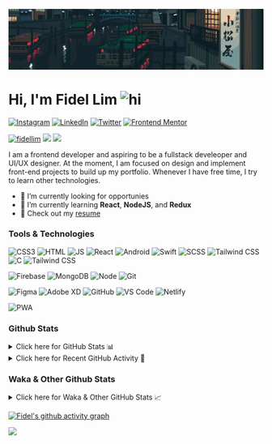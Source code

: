 ![Tokyo Downtown](tokyoDowntown.gif)

# Hi, I'm Fidel Lim <img src="https://user-images.githubusercontent.com/1303154/88677602-1635ba80-d120-11ea-84d8-d263ba5fc3c0.gif" width="28px" alt="hi">

[![Instagram](https://img.shields.io/badge/-Instagram-E4405F?logo=instagram&logoColor=white&style=flat-square)](https://www.instagram.com/_fidel_lim_/)
[![LinkedIn](https://img.shields.io/badge/-LinkedIn-0A66C2?logo=linkedin&style=flat-square)](https://www.linkedin.com/in/fidellim/)
[![Twitter](https://img.shields.io/badge/-Twitter-1DA1F2?logo=twitter&logoColor=white&style=flat-square)](https://twitter.com/fidellim)
[![Frontend Mentor](https://img.shields.io/badge/-Frontend_Mentor-3F54A3?logo=frontendmentor&logoColor=white&style=flat-square)](https://www.frontendmentor.io/profile/fidellim)

[<img src="https://komarev.com/ghpvc/?username=fidellim&label=Profile%20views&color=0e75b6&style=flat-square" alt="fidellim" />](https://github.com/fidellim/fidellim)
[<img src="https://img.shields.io/badge/Email-lim.fidel%40gmail.com-orange?style=flat-square&logo=gmail">](mailto:lim.fidel@gmail.com)
[<img src="https://img.shields.io/badge/Personal%20Site-fidellim--portfolio.netlify.app-red?style=flat-square&logo=safari">](https://fidellim-portfolio.netlify.app/)

I am a frontend developer and aspiring to be a fullstack develeoper and UI/UX designer. At the moment, I am focused on design and implement front-end projects to build up my portfolio. Whenever I have free time, I try to learn other technologies.

- 🔭 I’m currently looking for opportunies
- 🌱 I’m currently learning **React**, **NodeJS**, and **Redux**
- 📝 Check out my [resume](https://drive.google.com/file/d/12o73Dl_-TSjDzTQmxxTFEbZvliw326vH/view?usp=sharing)

### Tools & Technologies

![CSS3](https://img.shields.io/badge/-CSS-157286?logo=css3&style=flat-square)
![HTML](https://img.shields.io/badge/-HTML-E34F26?logo=html5&logoColor=white&style=flat-square)
![JS](https://img.shields.io/badge/-Javascript-F7DF1E?logo=javascript&logoColor=black&logoWidth=25&style=flat-square)
![React](https://img.shields.io/badge/-React-61DAFB?logo=react&logoColor=white&style=flat-square)
![Android](https://img.shields.io/badge/-Android-3DDC84?logo=android&logoColor=black&logoWidth=25&style=flat-square)
![Swift](https://img.shields.io/badge/-Swift-FA7343?logo=swift&logoColor=white&logoWidth=25&style=flat-square)
![SCSS](https://img.shields.io/badge/-SASS-C76494?logo=sass&logoColor=white&logoWidth=25&style=flat-square)
![Tailwind CSS](https://img.shields.io/badge/-Tailwind_CSS-15B3C0?logo=tailwindcss&logoColor=white&logoWidth=25&style=flat-square)
![C](https://custom-icon-badges.herokuapp.com/badge/C-03599C.svg?logo=c-in-hexagon&logoColor=white&style=flat-square)
![Tailwind CSS](https://img.shields.io/badge/-Bash-4EAA25?logo=gnubash&logoColor=white&logoWidth=25&style=flat-square)

![Firebase](https://img.shields.io/badge/-Firebase-F05032?logo=firebase&logoColor=white&style=flat-square)
![MongoDB](https://img.shields.io/badge/-MongoDB-47A248?logo=mongodb&logoColor=white&style=flat-square)
![Node](https://img.shields.io/badge/-NodeJS-F05032?logo=node.js&logoColor=white&style=flat-square)
![Git](https://img.shields.io/badge/-Git-F05032?logo=git&logoColor=white&style=flat-square)

![Figma](https://img.shields.io/badge/-Figma-F24E1E?logo=figma&logoColor=white&style=flat-square)
![Adobe XD](https://img.shields.io/badge/-Adobe%20XD-FF61F6?logo=adobe%20xd&logoColor=black&logoWidth=25&style=flat-square)
![GitHub](https://img.shields.io/badge/-GitHub-181717?logo=github&style=flat-square)
![VS Code](https://img.shields.io/badge/-VS%20Code-007ACC?logo=visual%20studio%20code&style=flat-square)
![Netlify](https://img.shields.io/badge/-Netlify-00C7B7?logo=netlify&logoColor=white&style=flat-square)

![PWA](https://img.shields.io/badge/-PWA-550EBE?logo=pwa&logoColor=white&style=flat-square)

### Github Stats

<details>
	<summary>
		Click here for GitHub Stats 📊
	</summary>
	<br/>

<img src="https://github-readme-stats.vercel.app/api/top-langs/?username=fidellim&layout=compact&langs_count=8&hide=scss,css,html&theme=dracula&border_color=ff4499" alt="fidellim" />
<img src="https://github-readme-stats.vercel.app/api?username=fidellim&show_icons=true&locale=en&theme=tokyonight&hide_border=true" alt="fidellim" />
<img src="https://github-readme-streak-stats.herokuapp.com?user=fidellim&theme=material-palenight&hide_border=true&date_format=M%20j%5B%2C%20Y%5D" alt="fidellim" />

</details>

<details>
	<summary>
		Click here for Recent GitHub Activity 🚴
	</summary>
	<br/>

<!--RECENT_ACTIVITY:start-->
1. 📔 Created new repository [fidellim/Tic-Tac-Toe-Socket-IO](https://github.com/fidellim/Tic-Tac-Toe-Socket-IO)
2. 💪 Opened PR [#273](https://github.com/anmol098/waka-readme-stats/pull/273) in [anmol098/waka-readme-stats](https://github.com/anmol098/waka-readme-stats)
3. 💪 Opened PR [#272](https://github.com/anmol098/waka-readme-stats/pull/272) in [anmol098/waka-readme-stats](https://github.com/anmol098/waka-readme-stats)
4. 🔱 Forked [fidellim/waka-readme-stats](https://github.com/fidellim/waka-readme-stats) from [anmol098/waka-readme-stats](https://github.com/anmol098/waka-readme-stats)
5. 💪 Opened PR [#790](https://github.com/abhisheknaiidu/awesome-github-profile-readme/pull/790) in [abhisheknaiidu/awesome-github-profile-readme](https://github.com/abhisheknaiidu/awesome-github-profile-readme)
6. 🔱 Forked [fidellim/awesome-github-profile-readme](https://github.com/fidellim/awesome-github-profile-readme) from [abhisheknaiidu/awesome-github-profile-readme](https://github.com/abhisheknaiidu/awesome-github-profile-readme)
7. 
8. 
9. 
10. 
<!--RECENT_ACTIVITY:end-->

<!--RECENT_ACTIVITY:last_update-->
Last Updated: Friday, March 18th, 2022, 9:25:43 AM
<!--RECENT_ACTIVITY:last_update_end-->

</details>

### Waka & Other Github Stats

<details>
	<summary>
		Click here for Waka & Other GitHub Stats 📈
	</summary>
	<br/>
	
<!--START_SECTION:waka-->
![Lines of code](https://img.shields.io/badge/From%20Hello%20World%20I%27ve%20Written-493%20Thousand%20lines%20of%20code-blue)

**🐱 My GitHub Data** 

> 🏆 307 Contributions in the Year 2022
 > 
> 📦 165.9 kB Used in GitHub's Storage 
 > 
> 💼 Opted to Hire
 > 
> 📜 62 Public Repositories 
 > 
> 🔑 0 Private Repositories  
 > 
**I'm a Night 🦉** 

```text
🌞 Morning    65 commits     ██░░░░░░░░░░░░░░░░░░░░░░░   8.59% 
🌆 Daytime    201 commits    ██████░░░░░░░░░░░░░░░░░░░   26.55% 
🌃 Evening    273 commits    █████████░░░░░░░░░░░░░░░░   36.06% 
🌙 Night      218 commits    ███████░░░░░░░░░░░░░░░░░░   28.8%

```
📅 **I'm Most Productive on Monday** 

```text
Monday       139 commits    ████░░░░░░░░░░░░░░░░░░░░░   18.36% 
Tuesday      84 commits     ██░░░░░░░░░░░░░░░░░░░░░░░   11.1% 
Wednesday    80 commits     ██░░░░░░░░░░░░░░░░░░░░░░░   10.57% 
Thursday     127 commits    ████░░░░░░░░░░░░░░░░░░░░░   16.78% 
Friday       127 commits    ████░░░░░░░░░░░░░░░░░░░░░   16.78% 
Saturday     93 commits     ███░░░░░░░░░░░░░░░░░░░░░░   12.29% 
Sunday       107 commits    ███░░░░░░░░░░░░░░░░░░░░░░   14.13%

```


📊 **This Week I Spent My Time On** 

```text
⌚︎ Time Zone: Asia/Dubai

💬 Programming Languages: 
Markdown                 4 hrs 25 mins       ████████████████░░░░░░░░░   64.91% 
YAML                     2 hrs 11 mins       ████████░░░░░░░░░░░░░░░░░   32.1% 
Makefile                 9 mins              ░░░░░░░░░░░░░░░░░░░░░░░░░   2.33% 
C                        2 mins              ░░░░░░░░░░░░░░░░░░░░░░░░░   0.51% 
Python                   0 secs              ░░░░░░░░░░░░░░░░░░░░░░░░░   0.08%

🔥 Editors: 
VS Code                  6 hrs 48 mins       █████████████████████████   100.0%

🐱‍💻 Projects: 
Github fidellim README   5 hrs 1 min         ██████████████████░░░░░░░   73.84% 
fidellim_readme          52 mins             ███░░░░░░░░░░░░░░░░░░░░░░   12.93% 
awesome-github-profile-re21 mins             █░░░░░░░░░░░░░░░░░░░░░░░░   5.22% 
waka-readme-stats        21 mins             █░░░░░░░░░░░░░░░░░░░░░░░░   5.17% 
42-minitalk              8 mins              ░░░░░░░░░░░░░░░░░░░░░░░░░   1.97%

💻 Operating System: 
Windows                  5 hrs 44 mins       █████████████████████░░░░   84.23% 
Mac                      1 hr 4 mins         ████░░░░░░░░░░░░░░░░░░░░░   15.77%

```

**I Mostly Code in SCSS** 

```text
SCSS                     15 repos            ███████░░░░░░░░░░░░░░░░░░   31.25% 
HTML                     10 repos            █████░░░░░░░░░░░░░░░░░░░░   20.83% 
JavaScript               8 repos             ████░░░░░░░░░░░░░░░░░░░░░   16.67% 
CSS                      7 repos             ███░░░░░░░░░░░░░░░░░░░░░░   14.58% 
C                        4 repos             ██░░░░░░░░░░░░░░░░░░░░░░░   8.33%

```



 Last Updated on 17/03/2022 20:26:17 UTC
<!--END_SECTION:waka-->

</details>

[![Fidel's github activity graph](https://activity-graph.herokuapp.com/graph?username=fidellim&theme=material-palenight&hide_border=true)](https://github.com/ashutosh00710/github-readme-activity-graph)

<img src="https://capsule-render.vercel.app/api?type=waving&color=gradient&height=80&section=footer"/>

<!-- https://github.com/JaeSeoKim/badge42 -->
<!-- <details>
<summary>
<img src="https://img.shields.io/badge/-Abu_Dhabi-000000?logo=42&style=flat-square">
</summary>

<img src="https://badge42.herokuapp.com/api/stats/flim?privacyEmail=true">
<img src="https://badge42.herokuapp.com/api/stats/flim?cursus=C%20Piscine&privacyEmail=true">

</details>
-->
